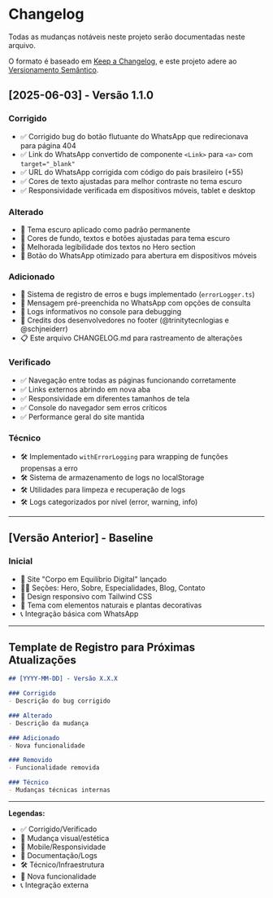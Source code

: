 
# Changelog

Todas as mudanças notáveis neste projeto serão documentadas neste arquivo.

O formato é baseado em [Keep a Changelog](https://keepachangelog.com/pt-BR/1.0.0/),
e este projeto adere ao [Versionamento Semântico](https://semver.org/lang/pt-BR/).

## [2025-06-03] - Versão 1.1.0

### Corrigido
- ✅ Corrigido bug do botão flutuante do WhatsApp que redirecionava para página 404
- ✅ Link do WhatsApp convertido de componente `<Link>` para `<a>` com `target="_blank"`
- ✅ URL do WhatsApp corrigida com código do país brasileiro (+55)
- ✅ Cores de texto ajustadas para melhor contraste no tema escuro
- ✅ Responsividade verificada em dispositivos móveis, tablet e desktop

### Alterado
- 🎨 Tema escuro aplicado como padrão permanente
- 🎨 Cores de fundo, textos e botões ajustadas para tema escuro
- 🎨 Melhorada legibilidade dos textos no Hero section
- 📱 Botão do WhatsApp otimizado para abertura em dispositivos móveis

### Adicionado
- 📝 Sistema de registro de erros e bugs implementado (`errorLogger.ts`)
- 📝 Mensagem pré-preenchida no WhatsApp com opções de consulta
- 📝 Logs informativos no console para debugging
- 📝 Credits dos desenvolvedores no footer (@trinitytecnlogias e @schjneiderr)
- 📋 Este arquivo CHANGELOG.md para rastreamento de alterações

### Verificado
- ✅ Navegação entre todas as páginas funcionando corretamente
- ✅ Links externos abrindo em nova aba
- ✅ Responsividade em diferentes tamanhos de tela
- ✅ Console do navegador sem erros críticos
- ✅ Performance geral do site mantida

### Técnico
- 🛠️ Implementado `withErrorLogging` para wrapping de funções propensas a erro
- 🛠️ Sistema de armazenamento de logs no localStorage
- 🛠️ Utilidades para limpeza e recuperação de logs
- 🛠️ Logs categorizados por nível (error, warning, info)

---

## [Versão Anterior] - Baseline

### Inicial
- 🚀 Site "Corpo em Equilíbrio Digital" lançado
- 👩‍⚕️ Seções: Hero, Sobre, Especialidades, Blog, Contato
- 📱 Design responsivo com Tailwind CSS
- 🌿 Tema com elementos naturais e plantas decorativas
- 📞 Integração básica com WhatsApp

---

## Template de Registro para Próximas Atualizações

```markdown
## [YYYY-MM-DD] - Versão X.X.X

### Corrigido
- Descrição do bug corrigido

### Alterado
- Descrição da mudança

### Adicionado
- Nova funcionalidade

### Removido
- Funcionalidade removida

### Técnico
- Mudanças técnicas internas
```

---

**Legendas:**
- ✅ Corrigido/Verificado
- 🎨 Mudança visual/estética  
- 📱 Mobile/Responsividade
- 📝 Documentação/Logs
- 🛠️ Técnico/Infraestrutura
- 🚀 Nova funcionalidade
- 📞 Integração externa
